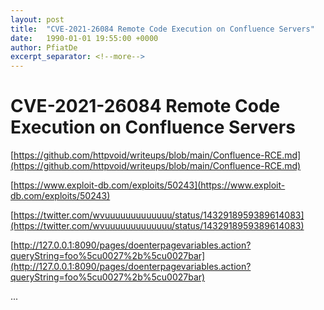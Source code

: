 ```yaml
---
layout: post
title:  "CVE-2021-26084 Remote Code Execution on Confluence Servers"
date:   1990-01-01 19:55:00 +0000
author: PfiatDe
excerpt_separator: <!--more-->
---
```


# CVE-2021-26084 Remote Code Execution on Confluence Servers

[https://github.com/httpvoid/writeups/blob/main/Confluence-RCE.md](https://github.com/httpvoid/writeups/blob/main/Confluence-RCE.md)

[https://www.exploit-db.com/exploits/50243](https://www.exploit-db.com/exploits/50243)

[https://twitter.com/wvuuuuuuuuuuuuu/status/1432918959389614083](https://twitter.com/wvuuuuuuuuuuuuu/status/1432918959389614083)

[http://127.0.0.1:8090/pages/doenterpagevariables.action?queryString=foo%5cu0027%2b%5cu0027bar](http://127.0.0.1:8090/pages/doenterpagevariables.action?queryString=foo%5cu0027%2b%5cu0027bar)

...
<!--more-->

